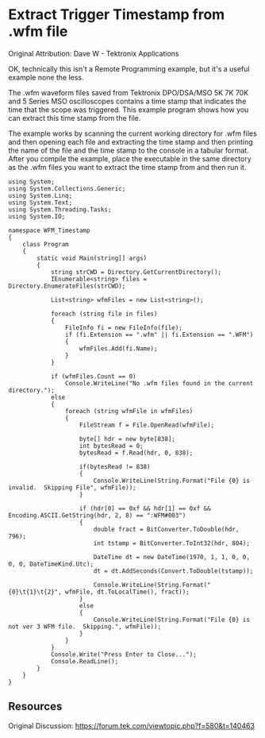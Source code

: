 # Extract Trigger Timestamp from .wfm file
Original Attribution: Dave W - Tektronix Applications

OK, technically this isn't a Remote Programming example, but it's a useful example none the less.

The .wfm waveform files saved from Tektronix DPO/DSA/MSO 5K 7K 70K and 5 Series MSO oscilloscopes contains a time stamp that indicates the time that the scope was triggered. This example program shows how you can extract this time stamp from the file.

The example works by scanning the current working directory for .wfm files and then opening each file and extracting the time stamp and then printing the name of the file and the time stamp to the console in a tabular format. After you compile the example, place the executable in the same directory as the .wfm files you want to extract the time stamp from and then run it.

```
using System;
using System.Collections.Generic;
using System.Linq;
using System.Text;
using System.Threading.Tasks;
using System.IO;

namespace WFM_Timestamp
{
    class Program
    {
        static void Main(string[] args)
        {
            string strCWD = Directory.GetCurrentDirectory();
            IEnumerable<string> files = Directory.EnumerateFiles(strCWD);

            List<string> wfmFiles = new List<string>();

            foreach (string file in files)
            {
                FileInfo fi = new FileInfo(file);
                if (fi.Extension == ".wfm" || fi.Extension == ".WFM")
                {
                    wfmFiles.Add(fi.Name);
                }
            }

            if (wfmFiles.Count == 0)
                Console.WriteLine("No .wfm files found in the current directory.");
            else
            {
                foreach (string wfmFile in wfmFiles)
                {
                    FileStream f = File.OpenRead(wfmFile);

                    byte[] hdr = new byte[838];
                    int bytesRead = 0;
                    bytesRead = f.Read(hdr, 0, 838);

                    if(bytesRead != 838)
                    {
                        Console.WriteLine(String.Format("File {0} is invalid.  Skipping File", wfmFile));
                    }

                    if (hdr[0] == 0xf && hdr[1] == 0xf && Encoding.ASCII.GetString(hdr, 2, 8) == ":WFM#003")
                    {
                        double fract = BitConverter.ToDouble(hdr, 796);
                        int tstamp = BitConverter.ToInt32(hdr, 804);

                        DateTime dt = new DateTime(1970, 1, 1, 0, 0, 0, 0, DateTimeKind.Utc);
                        dt = dt.AddSeconds(Convert.ToDouble(tstamp));

                        Console.WriteLine(String.Format("{0}\t{1}\t{2}", wfmFile, dt.ToLocalTime(), fract));
                    }
                    else
                    {
                        Console.WriteLine(String.Format("File {0} is not ver 3 WFM file.  Skipping.", wfmFile));
                    }
                }
            }
            Console.Write("Press Enter to Close...");
            Console.ReadLine();
        }
    }
}
```
Resources
---------
Original Discussion: https://forum.tek.com/viewtopic.php?f=580&t=140463


